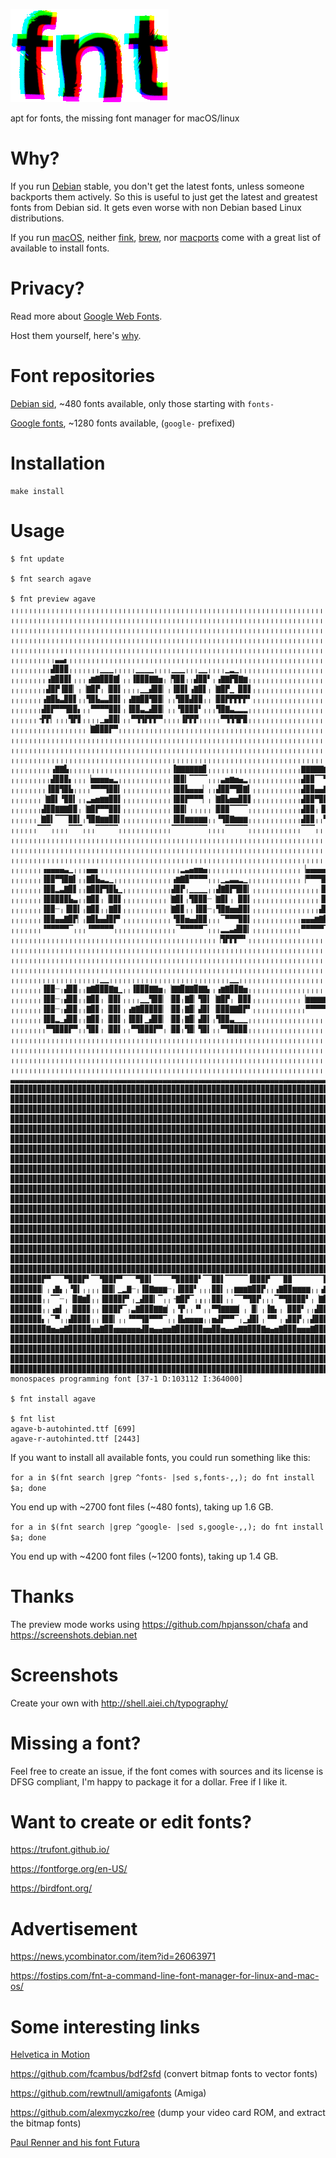 ![fnt](fnt.png?raw=true "fnt")

apt for fonts, the missing font manager for macOS/linux

# Why?

If you run [Debian](https://www.debian.org) stable, you don't get the latest fonts, unless someone backports them actively. So this is useful to just get the latest and greatest fonts from Debian sid. It gets even worse with non Debian based Linux distributions.

If you run [macOS](https://www.next.com), neither [fink](https://www.finkproject.org), [brew](https://brew.sh), nor [macports](https://www.macports.org) come with a great list of available to install fonts.

# Privacy?

Read more about [Google Web Fonts](https://uxdesign.cc/a-privacy-concern-about-google-fonts-5aa4418bf87e).

Host them yourself, here's [why](https://wicki.io/posts/2020-11-goodbye-google-fonts/).

# Font repositories

[Debian sid](https://packages.debian.org/unstable/fonts/), ~480 fonts available, only those starting with `fonts-`

[Google fonts](https://github.com/google/fonts), ~1280 fonts available, (`google-` prefixed)

# Installation

```
make install
```

# Usage

```
$ fnt update

$ fnt search agave

$ fnt preview agave
╷╷╷╷╷╷╷╷╷╷╷╷╷╷╷╷╷╷╷╷╷╷╷╷╷╷╷╷╷╷╷╷╷╷╷╷╷╷╷╷╷╷╷╷╷╷╷╷╷╷╷╷╷╷╷╷╷╷╷╷╷╷╷╷╷╷╷╷╷╷╷╷╷╷╷╷╷╷╷╷╷╷╷╷╷╷╷╷╷╷╷╷╷╷╷╷╷╷╷╷╷╷╷╷╷╷╷╷╷╷╷╷╷╷╷╷╷╷╷╷╷╷╷╷╷╷╷
╷╷╷╷╷╷╷╷╷╷╷╷╷╷╷╷╷╷╷╷╷╷╷╷╷╷╷╷╷╷╷╷╷╷╷╷╷╷╷╷╷╷╷╷╷╷╷╷╷╷╷╷╷╷╷╷╷╷╷╷╷╷╷╷╷╷╷╷╷╷╷╷╷╷╷╷╷╷╷╷╷╷╷╷╷╷╷╷╷╷╷╷╷╷╷╷╷╷╷╷╷╷╷╷╷╷╷╷╷╷╷╷╷╷╷╷╷╷╷╷╷╷╷╷╷╷╷
╷╷╷╷╷╷╷╷╷╷╷╷╷╷╷╷╷╷╷╷╷╷╷╷╷╷╷╷╷╷╷╷╷╷╷╷╷╷╷╷╷╷╷╷╷╷╷╷╷╷╷╷╷╷╷╷╷╷╷╷╷╷╷╷╷╷╷╷╷╷╷╷╷╷╷╷╷╷╷╷╷╷╷╷╷╷╷╷╷╷╷╷╷╷╷╷╷╷╷╷╷╷╷╷╷╷╷╷╷╷╷╷╷╷╷╷╷╷╷╷╷╷╷╷╷╷╷
╷╷╷╷╷╷╷╷╷╷╷╷╷╷╷╷╷╷╷╷╷╷╷╷╷╷╷╷╷╷╷╷╷╷╷╷╷╷╷╷╷╷╷╷╷╷╷╷╷╷╷╷╷╷╷╷╷╷╷╷╷╷╷╷╷╷╷╷╷╷╷╷╷╷╷╷╷╷╷╷╷╷╷╷╷╷╷╷╷╷╷╷╷╷╷╷╷╷╷╷╷╷╷╷╷╷╷╷╷╷╷╷╷╷╷╷╷╷╷╷╷╷╷╷╷╷╷
╷╷╷╷╷╷╷╷╷╷╷╷╷╷╷╷╷╷╷╷╷╷╷╷╷╷╷╷╷╷╷╷╷╷╷╷╷╷╷╷╷╷╷╷╷╷╷╷╷╷╷╷╷╷╷╷╷╷╷╷╷╷╷╷╷╷╷╷╷╷╷╷╷╷╷╷╷╷╷╷╷╷╷╷╷╷╷╷╷╷╷╷╷╷╷╷╷╷╷╷╷╷╷╷╷╷╷╷╷╷╷╷╷╷╷╷╷╷╷╷╷╷╷╷╷╷╷
╷╷╷╷╷╷╷╷╷╷▃▃▖╷╷╷╷╷╷╷╷╷╷╷╷╷╷╷╷╷╷╷╷╷╷╷╷╷╷╷╷╷╷╷╷╷╷╷╷╷╷╷╷╷╷╷╷╷╷╷╷╷╷╷╷╷╷╷╷╷╷╷╷╷╷╷╷╷╷╷╷╷╷╷╷╷╷╷╷╷╷╷╷╷╷╷╷╷╷╷╷╷╷╷╷╷╷╷╷╷╷╷╷╷╷╷╷╷╷╷╷╷╷╷╷╷╷
╷╷╷╷╷╷╷╷╷▟▉▉▉╷╷╷╷╷╷╷▁▁▁╷╷╷╷╷▁▁▁▁╷╷╷╷▁▁▁╷╷╷▁▁╷╷╷╷▁▂▁╷╷╷╷╷╷╷╷╷╷╷╷╷╷╷╷╷╷╷╷╷╷╷╷╷╷╷╷╷╷╷╷╷╷╷╷╷╷╷╷╷╷╷╷╷╷╷╷╷╷╷╷╷╷╷╷╷╷╷╷╷╷╷╷╷╷╷╷╷╷╷╷╷╷╷╷
╷╷╷╷╷╷╷╷▗▇▉▉▉▌╷╷╷▗▆▇▉▉▉▇▍╷╷▐▉▉▉▇▇▅╷▕▜▉▉╷╷▟▉▉▘╷▗▇▇▛▉▇▆╷╷╷╷╷╷╷╷╷╷╷╷╷╷╷╷╷╷╷╷╷╷╷╷╷╷╷╷╷╷╷╷╷╷╷╷╷╷╷╷╷╷╷╷╷╷╷╷╷╷╷╷╷╷╷╷╷╷╷╷╷╷╷╷╷╷╷╷╷╷╷╷╷╷
╷╷╷╷╷╷╷╷▟▉▛▐▉▉▏╷▕▇▉▛╷▕▉▉▌╷╷╷╷▁▁▟▉▉▏╷▐▉▉▌▗▇▉▋╷▕▇▉▛▁▕▉▉▋╷╷╷╷╷╷╷╷╷╷╷╷╷╷╷╷╷╷╷╷╷╷╷╷╷╷╷╷╷╷╷╷╷╷╷╷╷╷╷╷╷╷╷╷╷╷╷╷╷╷╷╷╷╷╷╷╷╷╷╷╷╷╷╷╷╷╷╷╷╷╷╷╷
╷╷╷╷╷╷╷▗▇▉▙▃▉▉▋╷╷▜▉▙▃▃▉▉▌╷▗▇▇▉▉▜▉▉▏╷╷▜▉▉▟▉▉╷╷▕▉▉▛▛▛▛▛▘╷╷╷╷╷╷╷╷╷╷╷╷╷╷╷╷╷╷╷╷╷╷╷╷╷╷╷╷╷╷╷╷╷╷╷╷╷╷╷╷╷╷╷╷╷╷╷╷╷╷╷╷╷╷╷╷╷╷╷╷╷╷╷╷╷╷╷╷╷╷╷╷╷
╷╷╷╷╷╷╷▟▉▛▀▀▜▉▉▖╷╷▀▀▀▀▉▉▌╷▐▉▉▃▂▟▉▉▏╷╷▝▉▉▉▉▘╷╷╷▜▉▇▃▂▂▂╷╷╷╷╷╷╷╷╷╷╷╷╷╷╷╷╷╷╷╷╷╷╷╷╷╷╷╷╷╷╷╷╷╷╷╷╷╷╷╷╷╷╷╷╷╷╷╷╷╷╷╷╷╷╷╷╷╷╷╷╷╷╷╷╷╷╷╷╷╷╷╷╷╷
╷╷╷╷╷╷╺▛▛▏╷╷╷▜▛▋╷╷╷╷▁▄▉▉▍╷╷▀▜▜▛▛▛▀╷╷╷╷▐▛▛▛╷╷╷╷╷▀▜▜▜▛▉╷╷╷╷╷╷╷╷╷╷╷╷╷╷╷╷╷╷╷╷╷╷╷╷╷╷╷╷╷╷╷╷╷╷╷╷╷╷╷╷╷╷╷╷╷╷╷╷╷╷╷╷╷╷╷╷╷╷╷╷╷╷╷╷╷╷╷╷╷╷╷╷╷╷
╷╷╷╷╷╷╷╷╷╷╷╷╷╷╷╷╷▕▇▉▉▉▛▀╷╷╷╷╷╷╷╷╷╷╷╷╷╷╷╷╷╷╷╷╷╷╷╷╷╷╷╷╷╷╷╷╷╷╷╷╷╷╷╷╷╷╷╷╷╷╷╷╷╷╷╷╷╷╷╷╷╷╷╷╷╷╷╷╷╷╷╷╷╷╷╷╷╷╷╷╷╷╷╷╷╷╷╷╷╷╷╷╷╷╷╷╷╷╷╷╷╷╷╷╷╷╷
╷╷╷╷╷╷╷╷╷╷╷╷╷╷╷╷╷╷╷╷╷╷╷╷╷╷╷╷╷╷╷╷╷╷╷╷╷╷╷╷╷╷╷╷╷╷╷╷╷╷╷╷╷╷╷╷╷╷╷╷╷╷╷╷╷╷╷╷╷╷╷╷╷╷╷╷╷╷╷╷╷╷╷╷╷╷╷╷╷╷╷╷╷╷╷╷╷╷╷╷╷╷╷╷╷╷╷╷╷╷╷╷╷╷╷╷╷╷╷╷╷╷╷╷╷╷╷
╷╷╷╷╷╷╷╷╷╷╷╷╷╷╷╷╷╷╷╷╷╷╷╷╷╷╷╷╷╷╷╷╷╷╷╷╷╷╷╷╷╷╷╷╷╷╷╷╷╷╷╷╷╷╷╷╷╷╷╷╷╷╷╷╷╷╷╷╷╷╷╷╷╷╷╷╷╷╷╷╷╷╷╷╷╷╷╷╷╷╷╷╷╷╷╷╷╷╷╷╷╷╷╷╷╷╷╷╷╷╷╷╷╷╷╷╷╷╷╷╷╷╷╷╷╷╷
╷╷╷╷╷╷╷╷╷╷╷╷╷╷╷╷╷╷╷╷╷╷╷╷╷╷╷╷╷╷╷╷╷╷╷╷╷╷╷╷╷╷╷╷╷╷╷╷╷╷╷╷╷╷╷╷╷╷╷╷╷╷╷╷╷╷╷╷╷╷╷╷╷╷╷╷╷╷╷╷╷╷╷╷╷╷╷╷╷╷╷╷╷╷╷╷╷╷╷╷╷╷╷╷╷╷╷╷╷╷╷╷╷╷╷╷╷╷╷╷╷╷╷╷╷╷╷
╷╷╷╷╷╷╷╷╷▗▇▇▙╷╷╷╷╷╷╷╷╷╷╷╷╷╷╷╷╷╷╷╷╷╷╷▐▇▇▇▇▇▇▊╷╷╷╷╷╷╷╷╷╷╷╷╷╷╷╷╷╷╷╷╷▇▇▇▇▇▆▅▖╷╷╷╷╷╷╷╷╷╷╷╷╷╷╷╷╷╷╷╷╷╷╷╷╷╷╷╷╷╷╷╷╷╷╷╷╷╷╷╷╷╷╷╷╷╷╷╷╷╷╷╷╷╷
╷╷╷╷╷╷╷╷╷▟▉▉▉▖╷╷╷▕▅▅▅▅▄▂╷╷╷╷╷╷╷╷╷╷╷╷▐▉▉▎▔▔▔▔╷╷╷▃▅▆▅▄▂╷╷╷╷╷╷╷╷╷╷╷╷▟▉▉▔▔▜▉▉╷╷▃▅▅▆▅▄▂╷╷╷╷╷╷╷╷╷╷╷╷╷╷╷╷╷╷╷╷╷╷╷╷╷╷╷╷╷╷╷╷╷╷╷╷╷╷╷╷╷╷╷╷╷
╷╷╷╷╷╷╷╷▐▉▉▜▉▙╷╷╷╷▀▀▀▜▉▉▍╷╷╷╷╷╷╷╷╷╷╷▐▉▉▙▄▄▄▏╷╷▟▉▉▀▜▉▇▍╷╷╷╷╷╷╷╷╷╷╷▟▉▉▄▄▇▉▛╷▕▉▉▛▔▜▉▉▎╷╷╷╷╷╷╷╷╷╷╷╷╷╷╷╷┈┈┈┈┈┈╷╷╷╷╷╷╷╷╷╷╷╷╷╷╷╷╷╷╷╷╷╷
╷╷╷╷╷╷╷▕▇▉▌▝▉▉▍╷╷▂▄▅▆▆▉▉▌╷╷╷╷╷╷╷╷╷╷╷▐▉▉▛▀▀▀▏╷▕▇▉▙▅▅▉▉▋╷╷╷╷╷╷╷╷╷╷╷▟▉▉▀▉▉▋╷╷▕▉▉▌╷╷▔▔╷╷╷╷╷╷╷╷╷╷╷╷╷╷╷╷╵╷╷╷╷╷╷╷╷╷╷╷╷╷╷╷╷╷╷╷╷╷╷╷╷╷╷╷╷
╷╷╷╷╷╷╷▟▉▉▇▇▇▉▉╷▕▇▉▛▀▀▉▉▌╷╷╷╷╷╷╷╷╷╷╷▐▉▉▎╷╷╷╷╷▕▉▉▉▔▔▔▔╷╷╷╷╷╷╷╷╷╷╷╷▟▉▉╷▐▉▉▖╷▕▉▉▌╷╷╷╷╷╷╷╷╷╷╷╷╷╷╷╷╷╷╷╷┈╷╷╷╷╷╷╵╷╷╷╷╷╷╷╷╷╷╷╷╷╷╷╷╷╷╷╷╷
╷╷╷╷╷╷▕▇▉▍▔▔▔▉▉▍╷▜▉▇▆▆▉▉▍╷╷╷╷╷╷╷╷╷╷╷▐▉▉▆▆▆▆▆╷╷▝▜▉▇▆▆▆╷╷╷╷╷╷╷╷╷╷╷╷▟▉▉╷╷▜▉▙╷▕▉▉▌╷╷╷╷╷╷╷╷╷╷╷╷╷╷╷╷╷╷╷╵╷╷╷╷╷╷╷╷╷╷╷╷╷╷╷╷╷╷╷╷╷╷╷╷╷╷╷╷╷
╷╷╷╷╷╷▔▔▔╷╷╷╷▔▔▔╷╷╷▔▔▔▔▔╷╷╷╷╷╷╷╷╷╷╷╷▔▔▔▔▔▔▔▔╷╷╷╷▔▔▔▔▔╷╷╷╷╷╷╷╷╷╷╷╷▔▔▔╷╷╷▔▔╷╷▔▔▔╷╷╷╷╷╷╷╷╷╷╷╷╷╷╷╷╷╷╷┈╷╷╷╶╷╷╷╷╶╷╷╷╷╷╷╷╷╷╷╷╷╷╷╷╷╷╷╷╷
╷╷╷╷╷╷╷╷╷╷╷╷╷╷╷╷╷╷╷╷╷╷╷╷╷╷╷╷╷╷╷╷╷╷╷╷╷╷╷╷╷╷╷╷╷╷╷╷╷╷╷╷╷╷╷╷╷╷╷╷╷╷╷╷╷╷╷╷╷╷╷╷╷╷╷╷╷╷╷╷╷╷╷╷╷╷╷╷╷╷╷╷╷╷╷╷╵╷╷╷╷╷┈╷╷╷╷╷╷╷╷╷╷╷╷╷╷╷╷╷╷╷╷╷╷╷╷
╷╷╷╷╷╷╷╷╷╷╷╷╷╷╷╷╷╷╷╷╷╷╷╷╷╷╷╷╷╷╷╷╷╷╷╷╷╷╷╷╷╷╷╷╷╷╷╷╷╷╷╷╷╷╷╷╷╷╷╷╷╷╷╷╷╷╷╷╷╷╷╷╷╷╷╷╷╷╷╷╷╷╷╷╷╷╷╷╷╷╷╷╷╷╷╷╷╷╷╷╶╷╷╷╷╷╷╶╷╷╷╷╷╷╷╷╷╷╷╷╷╷╷╷╷╷╷
╷╷╷╷╷╷╷╷╷╷╷╷╷╷╷╷╷╷╷╷╷╷╷╷╷╷╷╷╷╷╷╷╷╷╷╷╷╷╷╷╷╷╷╷╷╷╷╷╷╷╷╷╷╷╷╷╷╷╷╷╷╷╷╷╷╷╷╷╷╷╷╷╷╷╷╷╷╷╷╷╷╷╷╷╷╷╷╷╷╷╷╷╷╷╷╵╷╷╷╷╷╷╷┈╷╷╷╷╷╷╷╷╷╷╷╷╷╷╷╷╷╷╷╷╷╷╷
╷╷╷╷╷╷╷▗▄▄▄▄▃▁╷╷╷▄▄▖╷╷╷╷╷╷╷╷╷╷╷╷╷╷╷╷╷╷▂▃▄▅▅▄╷╷╷╷╷╷╷╷╷╷╷╷╷╷╷╷╷╷╷╷╷▕▄▄▄▄▄▄▏╷╷╷╷╷▐▉▉▉╷╷╷╷╷╷╷╷╷╷╷╷╷╷╷╷╷╶╷╷╷╷╷╷╷╷╶╷╷╷╷╷╷╷╷╷╷╷╷╷╷╷╷╷╷
╷╷╷╷╷╷╷▐▉▉▀▜▉▇▌╷╷▇▉▙▃▂▁╷╷╷╷╷╷╷╷╷╷╷╷╷▗▆▇▉▀▀▀▀╷╷╷▁▂▃▃▂▁╷╷╷╷╷╷╷╷╷╷╷╷▕▀▀▀▜▉▉▏╷╷╷╷╷▔▔▔▔╷╷╷╷╷╷╷╷╷╷╷╷╵╷╷╷╷╵╵╵╵╵╷╷╷╷╷╶╷╷╷╷╷╷╷╷╷╷╷╷╷╷╷╷╷
╷╷╷╷╷╷╷▐▉▉▂▃▇▉▋╷╷▇▉▉▛▜▉▙▁╷╷╷╷╷╷╷╷╷╷╷▟▉▛╷▁▁▁▁╷╷▟▇▉▛▜▉▉▎╷╷╷╷╷╷╷╷╷╷╷╷╷╷╷▐▉▉▏╷╷▐▇▇▇▇▇▌╷╷╷╷╷╷╷╷╷╷╷╷╷╷╷╷╷╷╷╷╷╷╷╷╷╷╷╷╷╷╷╷╷╷╷╷╷╷╷╷╷╷╷╷╷
╷╷╷╷╷╷╷▐▉▉▉▉▉▙▃╷╷▇▉▊╷▕▉▉▋╷╷╷╷╷╷╷╷╷╷▕▇▉▌╷▜▉▉▉┈▕▇▉▌╷▕▉▉▍╷╷╷╷╷╷╷╷╷╷╷╷╷╷╷▐▉▉▏╷╷▔▔▔▕▉▉▌╷╷╷╷╷╷╷╷╷╷╷┈╷╷╷╷╷╷╷╷╷╷╷╷╷╷╷╷╶╷╷╷╷╷╷╷╷╷╷╷╷╷╷╷╷
╷╷╷╷╷╷╷▐▉▉┈╷▐▉▉▍╷▇▉▊╷╷▇▉▋╷╷╷╷╷╷╷╷╷╷▕▇▉▊╷╷▐▉▉┈╷▜▉▇▅▅▉▉▍╷╷╷╷╷╷╷╷╷╷╷╷╷╷╷▟▉▉╷╷╷╷╷╷▕▉▉▌╷╷╷╷╷╷╷╷╷╷╵╷╷╷╷╷╷╷╷╷╷╷╷╷┈╷╷╷╷╷╷╷╷╷╷╷╷╷╷╷╷╷╷╷╷
╷╷╷╷╷╷╷▐▉▉▄▄▇▉▛▏╷▇▉▙▄▟▉▛▘╷╷╷╷╷╷╷╷╷╷╷▝▉▉▅▄▟▉▉╷╷╷▔▀▀▀▉▉▍╷╷╷╷╷╷╷╷╷╷╷▄▄▄▆▇▉▀╷╷╷╷╷╷▕▉▉▌╷╷╷╷╷╷╷╷╷╷╷╷╷╷╷╷╷╷╷╷╷╷╷╷╷╷╷╷╷╵╷╷╷╷╷╷╷╷╷╷╷╷╷╷╷
╷╷╷╷╷╷╷▝▀▀▀▀▀▔╷╷╷▝▀▀▀▀▀╷╷╷╷╷╷╷╷╷╷╷╷╷╷▔▀▀▀▀▀▔╷╷╷▂▂▃▟▉▉▎╷╷╷╷╷╷╷╷╷╷╷▀▀▀▀▀▔╷╷╷╷▂▂▃▟▉▉▎╷╷╷╷╷╷╷╷╷╷╷╷╷╷╷╷╷╷╷╷╷╷╷╷╷╷╷╷╷╷╷╷╷╷╷╷╷╷╷╷╷╷╷╷╷
╷╷╷╷╷╷╷╷╷╷╷╷╷╷╷╷╷╷╷╷╷╷╷╷╷╷╷╷╷╷╷╷╷╷╷╷╷╷╷╷╷╷╷╷╷╷▕▜▛▛▛▀▘╷╷╷╷╷╷╷╷╷╷╷╷╷╷╷╷╷╷╷╷╷▕▜▛▛▛▀▘╷╷╷╷╷╷╷╷╷╷╷╷╷╷╷╷╷╷╷╷╷╷╷╷╷╷╷╷╷╷╷╷╷╷╷╷╷╷╷╷╷╷╷╷╷╷
╷╷╷╷╷╷╷╷╷╷╷╷╷╷╷╷╷╷╷╷╷╷╷╷╷╷╷╷╷╷╷╷╷╷╷╷╷╷╷╷╷╷╷╷╷╷╷╷╷╷╷╷╷╷╷╷╷╷╷╷╷╷╷╷╷╷╷╷╷╷╷╷╷╷╷╷╷╷╷╷╷╷╷╷╷╷╷╷╷╷╷╷╷╷╷╷╷╷╷╷╷╷╷╷╷╷╷╷╷╷╷╷╷╷╷╷╷╷╷╷╷╷╷╷╷╷╷
╷╷╷╷╷╷╷╷╷╷╷╷╷╷╷╷╷╷╷╷╷╷╷╷╷╷╷╷╷╷╷╷╷╷╷╷╷╷╷╷╷╷╷╷╷╷╷╷╷╷╷╷╷╷╷╷╷╷╷╷╷╷╷╷╷╷╷╷╷╷╷╷╷╷╷╷╷╷╷╷╷╷╷╷╷╷╷╷╷╷╷╷╷╷╷╷╷╷╷╷╷╷╷╷╷╷╷╷╷╷╷╷╷╷╷╷╷╷╷╷╷╷╷╷╷╷╷
╷╷╷╷╷╷╷╷╷╷╷╷╷╷╷╷╷╷╷╷╷╷╷╷╷╷╷╷╷╷╷╷╷╷╷╷╷╷╷╷╷╷╷╷╷╷╷╷╷╷╷╷╷╷╷╷╷╷╷╷╷╷╷╷╷╷╷╷╷╷╷╷╷╷╷╷╷╷╷╷╷╷╷╷╷╷╷╷╷╷╷╷╷╷╷╷╷╷╷╷╷╷╷╷╷╷╷╷╷╷╷╷╷╷╷╷╷╷╷╷╷╷╷╷╷╷╷
╷╷╷╷╷╷╷╷╷╷╷╷╷╷╷╷╷╷╷╷▁▁╷╷╷╷╷╷╷╷╷╷╷╷╷╷╷╷╷╷╷╷╷╷╷╷╷╷╷▁▁╷╷╷╷╷╷╷╷╷╷╷╷╷╷╷╷╷╷╷╷╷╷╷╷╷╷╷╷╷╷╷╷╷╷╷╷╷╷╷╷╷╷╷╷╷╷╷╷╷╷╷╷╷╷╷╷╷╷╷╷╷╷╷╷╷╷╷╷╷╷╷╷╷╷╷╷
╷╷╷╷╷╷╷▐▉▉┈╷▟▉▉╷╷▆▇▉▉▉▇▆▁╷╷▐▉▉▉▇▇▅╷▕▇▇▉▇▇▉▇▇▖╷▗▆▇▉▉▇▅╷╷╷╷╷╷╷╷╷╷╷╷╷╷╷╷╷╷╷╷╷╷▕▉▉▉▇▇▅╷╷╷╷╷╷╷╷╷╷╷╷╷╷╷╷╷╷╷╷╷╷╷╷╷╷╷╷╷╷╷╷╷╷╷╷╷╷╷╷╷╷╷╷╷
╷╷╷╷╷╷╷▐▉▉┈╷▟▉▉╷╷▇▉▊╷▕▉▉▌╷╷╷╷▁▁▜▉▉▏▕▉▉╷▇▉▏▜▉▍▕▇▉▛╷▕▉▉▋╷╷╷╷╷╷╷╷╷╷╷▕▆▆▆▆▆▆▏╷╷╷╷▁▁▐▉▉▎╷╷╷╷╷╷╷╷╷╷╷╷╷╷╷╷╷╷╷╷╷╷╷╷╷╷╷╷╷╷╷╷╷╷╷╷╷╷╷╷╷╷╷╷
╷╷╷╷╷╷╷▐▉▉┈╷▟▉▉╷╷▇▉▊╷▕▉▉▌╷▗▆▇▉▉▉▉▉▏▕▉▉╷▇▉▏▟▉▍▕▉▉▉▇▇▉▛▘╷╷╷╷╷╷╷╷╷╷╷╷▀▀▀▀▀▀╷╷╷▆▇▉▉▉▉▉▍╷╷╷╷╷╷╷╷╷╷╷╷╷╷╷╷╷╷╷╷╷╷╷╷╷╷╷╷╷╷╷╷╷╷╷╷╷╷╷╷╷╷╷╷
╷╷╷╷╷╷╷▐▉▉▂▁▟▉▉╷╷▇▉▊╷▕▉▉▌╷▐▉▉▌▁▟▉▉▏▕▉▉╷▇▉▏▟▉▍╷▜▉▉▃▁▁▁╷╷╷╷╷╷╷╷╷╷╷╷╷╷╷╷╷╷╷╷╷▕▉▉▙▁▟▉▉▎╷╷╷╷╷╷╷╷╷╷╷╷╷╷╷╷╷╷╷╷╷╷╷╷╷╷╷╷╷╷╷╷╷╷╷╷╷╷╷╷╷╷╷╷
╷╷╷╷╷╷╷╷▀▜▉▉▉▛▀╷╷▜▉▋╷▕▉▉▌╷╷▀▜▉▉▉▛▀╷▕▉▉╷▜▉▏▜▉▍╷╷▀▜▉▉▉▉╷╷╷╷╷╷╷╷╷╷╷╷╷╷╷╷╷╷╷╷╷╷▀▜▉▉▉▉▛▏╷╷╷╷╷╷╷╷╷╷╷╷╷╷╷╷╷╷╷╷╷╷╷╷╷╷╷╷╷╷╷╷╷╷╷╷╷╷╷╷╷╷╷╷
╷╷╷╷╷╷╷╷╷╷╷╷╷╷╷╷╷╷╷╷╷╷╷╷╷╷╷╷╷╷╷╷╷╷╷╷╷╷╷╷╷╷╷╷╷╷╷╷╷╷╷╷╷╷╷╷╷╷╷╷╷╷╷╷╷╷╷╷╷╷╷╷╷╷╷╷╷╷╷╷╷╷╷╷╷╷╷╷╷╷╷╷╷╷╷╷╷╷╷╷╷╷╷╷╷╷╷╷╷╷╷╷╷╷╷╷╷╷╷╷╷╷╷╷╷╷╷
╷╷╷╷╷╷╷╷╷╷╷╷╷╷╷╷╷╷╷╷╷╷╷╷╷╷╷╷╷╷╷╷╷╷╷╷╷╷╷╷╷╷╷╷╷╷╷╷╷╷╷╷╷╷╷╷╷╷╷╷╷╷╷╷╷╷╷╷╷╷╷╷╷╷╷╷╷╷╷╷╷╷╷╷╷╷╷╷╷╷╷╷╷╷╷╷╷╷╷╷╷╷╷╷╷╷╷╷╷╷╷╷╷╷╷╷╷╷╷╷╷╷╷╷╷╷╷
╷╷╷╷╷╷╷╷╷╷╷╷╷╷╷╷╷╷╷╷╷╷╷╷╷╷╷╷╷╷╷╷╷╷╷╷╷╷╷╷╷╷╷╷╷╷╷╷╷╷╷╷╷╷╷╷╷╷╷╷╷╷╷╷╷╷╷╷╷╷╷╷╷╷╷╷╷╷╷╷╷╷╷╷╷╷╷╷╷╷╷╷╷╷╷╷╷╷╷╷╷╷╷╷╷╷╷╷╷╷╷╷╷╷╷╷╷╷╷╷╷╷╷╷╷╷╷
╷╷╷╷╷╷╷╷╷╷╷╷╷╷╷╷╷╷╷╷╷╷╷╷╷╷╷╷╷╷╷╷╷╷╷╷╷╷╷╷╷╷╷╷╷╷╷╷╷╷╷╷╷╷╷╷╷╷╷╷╷╷╷╷╷╷╷╷╷╷╷╷╷╷╷╷╷╷╷╷╷╷╷╷╷╷╷╷╷╷╷╷╷╷╷╷╷╷╷╷╷╷╷╷╷╷╷╷╷╷╷╷╷╷╷╷╷╷╷╷╷╷╷╷╷╷╷
▃▃▃▃▃▃▃▃▃▃▃▃▃▃▃▃▃▃▃▃▃▃▃▃▃▃▃▃▃▃▃▃▃▃▃▃▃▃▃▃▃▃▃▃▃▃▃▃▃▃▃▃▃▃▃▃▃▃▃▃▃▃▃▃▃▃▃▃▃▃▃▃▃▃▃▃▃▃▃▃▃▃▃▃▃▃▃▃▃▃▃▃▃▃▃▃▃▃▃▃▃▃▃▃▃▃▃▃▃▃▃▃▃▃▃▃▃▃▃▃▃▃▃▃▃▃▃
▉▉▉▉▉▉▉▉▉▉▉▉▉▉▉▉▉▉▉▉▉▉▉▉▉▉▉▉▉▉▉▉▉▉▉▉▉▉▉▉▉▉▉▉▉▉▉▉▉▉▉▉▉▉▉▉▉▉▉▉▉▉▉▉▉▉▉▉▉▉▉▉▉▉▉▉▉▉▉▉▉▉▉▉▉▉▉▉▉▉▉▉▉▉▉▉▉▉▉▉▉▉▉▉▉▉▉▉▉▉▉▉▉▉▉▉▉▉▉▉▉▉▉▉▉▉▉
▉▉▉▉▉▉▉▉▉▉▉▉▉▉▉▉▉▉▉▉▉▉▉▉▉▉▉▉▉▉▉▉▉▉▉▉▉▉▉▉▉▉▉▉▉▉▉▉▉▉▉▉▉▉▉▉▉▉▉▉▉▉▉▉▉▉▉▉▉▉▉▉▉▉▉▉▉▉▉▉▉▉▉▉▉▉▉▉▉▉▉▉▉▉▉▉▉▉▉▉▉▉▉▉▉▉▉▉▉▉▉▉▉▉▉▉▉▉▉▉▉▉▉▉▉▉▉
▉▉▉▉▉▉▉▉▉▉▉▉▉▉▉▉▉▉▉▉▉▉▉▉▉▉▉▉▉▉▉▉▉▉▉▉▉▉▉▉▉▉▉▉▉▉▉▉▉▉▉▉▉▉▉▉▉▉▉▉▉▉▉▉▉▉▉▉▉▉▉▉▉▉▉▉▉▉▉▉▉▉▉▉▉▉▉▉▉▉▉▉▉▉▉▉▉▉▉▉▉▉▉▉▉▉▉▉▉▉▉▉▉▉▉▉▉▉▉▉▉▉▉▉▉▉▉
▉▉▉▉▉▉▉▉▉▉▉▉▉▉▉▉▉▉▉▉▉▉▉▉▉▉▉▉▉▉▉▉▉▉▉▉▉▉▉▉▉▉▉▉▉▉▉▉▉▉▉▉▉▉▉▉▉▉▉▉▉▉▉▉▉▉▉▉▉▉▉▉▉▉▉▉▉▉▉▉▉▉▉▉▉▉▉▉▉▉▉▉▉▉▉▉▉▉▉▉▉▉▉▉▉▉▉▉▉▉▉▉▉▉▉▉▉▉▉▉▉▉▉▉▉▉▉
▉▉▉▉▉▉▉▉▉▉▉▉▉▉▉▉▉▉▉▉▉▉▉▉▉▉▉▉▉▉▉▉▉▉▉▉▉▉▉▉▉▉▉▉▉▉▉▉▉▉▉▉▉▉▉▉▉▉▉▉▉▉▉▉▉▉▉▉▉▉▉▉▉▉▉▉▉▉▉▉▉▉▉▉▉▉▉▉▉▉▉▉▉▉▉▉▉▉▉▉▉▉▉▉▉▉▉▉▉▉▉▉▉▉▉▉▉▉▉▉▉▉▉▉▉▉▉
▉▉▉▉▉▉▉▉▉▉▉▉▉▉▉▉▉▉▉▉▉▉▉▉▉▉▉▉▉▉▉▉▉▉▉▉▉▉▉▉▉▉▉▉▉▉▉▉▉▉▉▉▉▉▉▉▉▉▉▉▉▉▉▉▉▉▉▉▉▉▉▉▉▉▉▉▉▉▉▉▉▉▉▉▉▉▉▉▉▉▉▉▉▉▉▉▉▉▉▉▉▉▉▉▉▉▉▉▉▉▉▉▉▉▉▉▉▉▉▉▉▉▉▉▉▉▉
▉▉▉▉▉▉▉▉▉▉▉▉▉▉▉▉▉▉▉▉▉▉▉▉▉▉▉▉▉▉▉▉▉▉▉▉▉▉▉▉▉▉▉▉▉▉▉▉▉▉▉▉▉▉▉▉▉▉▉▉▉▉▉▉▉▉▉▉▉▉▉▉▉▉▉▉▉▉▉▉▉▉▉▉▉▉▉▉▉▉▉▉▉▉▉▉▉▉▉▉▉▉▉▉▉▉▉▉▉▉▉▉▉▉▉▉▉▉▉▉▉▉▉▉▉▉▉
▉▉▉▉▉▉▉▉▉▉▉▉▉▉▉▉▉▉▉▉▉▉▉▉▉▉▉▉▉▉▉▉▉▉▉▉▉▉▉▉▉▉▉▉▉▉▉▉▉▉▉▉▉▉▉▉▉▉▉▉▉▉▉▉▉▉▉▉▉▉▉▉▉▉▉▉▉▉▉▉▉▉▉▉▉▉▉▉▉▉▉▉▉▉▉▉▉▉▉▉▉▉▉▉▉▉▉▉▉▉▉▉▉▉▉▉▉▉▉▉▉▉▉▉▉▉▉
▉▉▉▉▉▉▉▉▉▉▉▉▉▉▉▉▉▉▉▉▉▉▉▉▉▉▉▉▉▉▉▉▉▉▉▉▉▉▉▉▉▉▉▉▉▉▉▉▉▉▉▉▉▉▉▉▉▉▉▉▉▉▉▉▉▉▉▉▉▉▉▉▉▉▉▉▉▉▉▉▉▉▉▉▉▉▉▉▉▉▉▉▉▉▉▉▉▉▉▉▉▉▉▉▉▉▉▉▉▉▉▉▉▉▉▉▉▉▉▉▉▉▉▉▉▉▉
▉▉▉▉▉▉▉▉▉▉▉▉▉▉▉▉▉▉▉▉▉▉▉▉▉▉▉▉▉▉▉▉▉▉▉▉▉▉▉▉▉▉▉▉▉▉▉▉▉▉▉▉▉▉▉▉▉▉▉▉▉▉▉▉▉▉▉▉▉▉▉▉▉▉▉▉▉▉▉▉▉▉▉▉▉▉▉▉▉▉▉▉▉▉▉▉▉▉▉▉▉▉▉▉▉▉▉▉▉▉▉▉▉▉▉▉▉▉▉▉▉▉▉▉▉▉▉
▉▉▉▉▉▉▉▉▉▉▉▉▉▉▉▉▉▉▉▉▉▉▉▉▉▉▉▉▉▉▉▉▉▉▉▉▉▉▉▉▉▉▉▉▉▉▉▉▉▉▉▉▉▉▉▉▉▉▉▉▉▉▉▉▉▉▉▉▉▉▉▉▉▉▉▉▉▉▉▉▉▉▉▉▉▉▉▉▉▉▉▉▉▉▉▉▉▉▉▉▉▉▉▉▉▉▉▉▉▉▉▉▉▉▉▉▉▉▉▉▉▉▉▉▉▉▉
▉▉▉▉▉▉▉▉▉▉▉▉▉▉▉▉▉▉▉▉▉▉▉▉▉▉▉▉▉▉▉▉▉▉▉▉▉▉▉▉▉▉▉▉▉▉▉▉▉▉▉▉▉▉▉▉▉▉▉▉▉▉▉▉▉▉▉▉▉▉▉▉▉▉▉▉▉▉▉▉▉▉▉▉▉▉▉▉▉▉▉▉▉▉▉▉▉▉▉▉▉▉▉▉▉▉▉▉▉▉▉▉▉▉▉▉▉▉▉▉▉▉▉▉▉▉▉
▉▉▉▉▉▉▉▉▉▉▉▉▉▉▉▉▉▉▉▉▉▉▉▉▉▉▉▉▉▉▉▉▉▉▉▉▉▉▉▉▉▉▉▉▉▉▉▉▉▉▉▉▉▉▉▉▉▉▉▉▉▉▉▉▉▉▉▉▉▉▉▉▉▉▉▉▉▉▉▉▉▉▉▉▉▉▉▉▉▉▉▉▉▉▉▉▉▉▉▉▉▉▉▉▉▉▉▉▉▉▉▉▉▉▉▉▉▉▉▉▉▉▉▉▉▉▉
▉▉▉▉▉▉▉▉▉▉▉▉▉▉▉▉▉▉▉▉▉▉▉▉▉▉▉▉▉▉▉▉▉▉▉▉▉▉▉▉▉▉▉▉▉▉▉▉▉▉▉▉▉▉▉▉▉▉▉▉▉▉▉▉▉▉▉▉▉▉▉▉▉▉▉▉▉▉▉▉▉▉▉▉▉▉▉▉▉▉▉▉▉▉▉▉▉▉▉▉▉▉▉▉▉▉▉▉▉▉▉▉▉▉▉▉▉▉▉▉▉▉▉▉▉▉▉
▉▉▉▉▉▉▉▉▉▉▉▉▉▉▉▉▉▉▉▉▉▉▉▉▉▉▉▉▉▉▉▉▉▉▉▉▉▉▉▉▉▉▉▉▉▉▉▉▉▉▉▉▉▉▉▉▉▉▉▉▉▉▉▉▉▉▉▉▉▉▉▉▉▉▉▉▉▉▉▉▉▉▉▉▉▉▉▉▉▉▉▉▉▉▉▉▉▉▉▉▉▉▉▉▉▉▉▉▉▉▉▉▉▉▉▉▉▉▉▉▉▉▉▉▉▉▉
▉▉▉▉▉▉▉▉▉▉▉▉▉▉▉▉▉▉▉▉▉▉▉▉▉▉▉▉▉▉▉▉▉▉▉▉▉▉▉▉▉▉▉▉▉▉▉▉▉▉▉▉▉▉▉▉▉▉▉▉▉▉▉▉▉▉▉▉▉▉▉▉▉▉▉▉▉▉▉▉▉▉▉▉▉▉▉▉▉▉▉▉▉▉▉▉▉▉▉▉▉▉▉▉▉▉▉▉▉▉▉▉▉▉▉▉▉▉▉▉▉▉▉▉▉▉▉
▉▉▉▉▉▉▉▉▉▉▉▉▉▉▉▉▉▉▉▉▉▉▉▉▉▉▉▉▉▉▉▉▉▉▉▉▉▉▉▉▉▉▉▉▉▉▉▉▉▉▉▉▉▉▉▉▉▉▉▉▉▉▉▉▉▉▉▉▉▉▉▉▉▉▉▉▉▉▉▉▉▉▉▉▉▉▉▉▉▉▉▉▉▉▉▉▉▉▉▉▉▉▉▉▉▉▉▉▉▉▉▉▉▉▉▉▉▉▉▉▉▉▉▉▉▉▉
▉▉▉▉▉▉▉▉▉▉▉▉▉▉▉▉▉▉▉▉▉▉▉▉▉▉▉▉▉▉▉▉▉▉▉▉▉▉▉▉▉▉▉▉▉▉▉▉▉▉▉▉▉▉▉▉▉▉▉▉▉▉▉▉▉▉▉▉▉▉▉▉▉▉▉▉▉▉▉▉▉▉▉▉▉▉▉▉▉▉▉▉▉▉▉▉▉▉▉▉▉▉▉▉▉▉▉▉▉▉▉▉▉▉▉▉▉▉▉▉▉▉▉▉▉▉▉
▉▉▉▉▉▉▉▉▉▉▉▉▉▉▉▉▉▉▉▉▉▉▉▉▉▉▉▉▉▉▉▉▉▉▉▉▉▉▉▉▉▉▉▉▉▉▉▉▉▉▉▉▉▉▉▉▉▉▉▉▉▉▉▉▉▉▉▉▉▉▉▉▉▉▉▉▉▉▉▉▉▉▉▉▉▉▉▉▉▉▉▉▉▉▉▉▉▉▉▉▉▉▉▉▉▉▉▉▉▉▉▉▉▉▉▉▉▉▉▉▉▉▉▉▉▉▉
▉▉▉▉▉▉▉▛▀▔▔▔▀▉▉▉▛▘▔▔▜▉▉▛▀▔▔▔▀▉▉▍▔▔▔▔▀▉▉▉▉▉▘▔▔▉▉▌▔▔▔▔▔▐▉▉▉▛▔▔▔▉▉▔▔▔▔▔▔▔▉▛▀▔▔▔▝▜▉▉▀▔▔▔▀▜▉▉▉▉▉▉▉▉▉▉▉▉▉▉▉▉▉▉▉▉▉▉▉▉▉▉▉▉▉▉▉▉▉▉▉▉▉▉▉▉▉
▉▉▉▉▉▉▉▏╷▗▇▖╷▝▉▍╷╷╷╷▐▉▉▎▁▂▇┈╷▐▉▇▆▆▆┈╷▐▉▉▉▘╷╷╷▉▉▍╷╷▆▆▆▇▉▉▛╷╷▗▇▉▉▆▆▆▆╷╷▗▇▎╷╺▇▖╷▕▉▏╷▗▇▖╷▕▉▉▉▉▉▉▉▉▉▉▉▉▉▉▉▉▉▉▉▉▉▉▉▉▉▉▉▉▉▉▉▉▉▉▉▉▉▉▉▉▉
▉▉▉▉▉▉▉╷╷▔▔┈╷▕▉▇▆▊╷╷▐▉▉▉▉▛▘╷▁▟▉▉▎▔╷╷╶▇▉▛▔╷╻╷╷▉▉▍╷╷▔▔▀▜▉▛╷╷╷▔▀▜▉▉▉▉▘╷▕▇▉▇╴╷╵╷╶▟▉▍╷▔▀▘╷▕▇▉▉▉▉▉▉▉▉▉▉▉▉▉▉▉▉▉▉▉▉▉▉▉▉▉▉▉▉▉▉▉▉▉▉▉▉▉▉▉▉
▉▉▉▉▉▉▉╷╷▗▅▍╷▕▉▉▉▊╷╷▐▉▉▉▛▔╷▃▇▉▉▉▇▇▆▏╷▝▛╷╷▝▘╷╷▀▜▇▇▇▇▏╷▕▉▏╷▐▇▖╷▕▉▉▉▘╷╷▟▉▉▏╷▗▆▖╷╷▜▉▆▅╷╷▗▇▉▉▉▉▉▉▉▉▉▉▉▉▉▉▉▉▉▉▉▉▉▉▉▉▉▉▉▉▉▉▉▉▉▉▉▉▉▉▉▉▉
▉▉▉▉▉▉▉▖╷▔▀╷╷▟▉▉▉▊╷╷▐▉▉▎╷╷▝▀▀▜▉▀▀▀▔╷╷▐▙▅▅▅▅╷╷▅▟▛▀▀▔╷▁▟▉▍╷▝▀▘╷▗▉▉▛╷╷▟▉▉▉▖╷▕▀▘╷▗▇▉▛▔╷▗▇▉▉▉▉▉▉▉▉▉▉▉▉▉▉▉▉▉▉▉▉▉▉▉▉▉▉▉▉▉▉▉▉▉▉▉▉▉▉▉▉▉▉
▉▉▉▉▉▉▉▉▇▅▄▅▇▉▉▉▉▉▅▅▇▉▉▅▅▅▅▅▅▟▉▅▄▄▅▅▇▉▉▉▉▉▉▅▅▉▉▅▄▄▅▇▇▉▉▉▇▅▄▅▇▉▉▉▅▅▅▇▉▉▉▉▆▅▄▄▆▇▉▉▅▅▅▇▉▉▉▉▉▉▉▉▉▉▉▉▉▉▉▉▉▉▉▉▉▉▉▉▉▉▉▉▉▉▉▉▉▉▉▉▉▉▉▉▉▉▉
▉▉▉▉▉▉▉▉▉▉▉▉▉▉▉▉▉▉▉▉▉▉▉▉▉▉▉▉▉▉▉▉▉▉▉▉▉▉▉▉▉▉▉▉▉▉▉▉▉▉▉▉▉▉▉▉▉▉▉▉▉▉▉▉▉▉▉▉▉▉▉▉▉▉▉▉▉▉▉▉▉▉▉▉▉▉▉▉▉▉▉▉▉▉▉▉▉▉▉▉▉▉▉▉▉▉▉▉▉▉▉▉▉▉▉▉▉▉▉▉▉▉▉▉▉▉▉
▉▉▉▉▉▉▉▉▉▉▉▉▉▉▉▉▉▉▉▉▉▉▉▉▉▉▉▉▉▉▉▉▉▉▉▉▉▉▉▉▉▉▉▉▉▉▉▉▉▉▉▉▉▉▉▉▉▉▉▉▉▉▉▉▉▉▉▉▉▉▉▉▉▉▉▉▉▉▉▉▉▉▉▉▉▉▉▉▉▉▉▉▉▉▉▉▉▉▉▉▉▉▉▉▉▉▉▉▉▉▉▉▉▉▉▉▉▉▉▉▉▉▉▉▉▉▉
▉▉▉▉▉▉▉▉▉▉▉▉▉▉▉▉▉▉▉▉▉▉▉▉▉▉▉▉▉▉▉▉▉▉▉▉▉▉▉▉▉▉▉▉▉▉▉▉▉▉▉▉▉▉▉▉▉▉▉▉▉▉▉▉▉▉▉▉▉▉▉▉▉▉▉▉▉▉▉▉▉▉▉▉▉▉▉▉▉▉▉▉▉▉▉▉▉▉▉▉▉▉▉▉▉▉▉▉▉▉▉▉▉▉▉▉▉▉▉▉▉▉▉▉▉▉▉
▉▉▉▉▉▉▉▉▉▉▉▉▉▉▉▉▉▉▉▉▉▉▉▉▉▉▉▉▉▉▉▉▉▉▉▉▉▉▉▉▉▉▉▉▉▉▉▉▉▉▉▉▉▉▉▉▉▉▉▉▉▉▉▉▉▉▉▉▉▉▉▉▉▉▉▉▉▉▉▉▉▉▉▉▉▉▉▉▉▉▉▉▉▉▉▉▉▉▉▉▉▉▉▉▉▉▉▉▉▉▉▉▉▉▉▉▉▉▉▉▉▉▉▉▉▉▉
monospaces programming font [37-1 D:103112 I:364000]

$ fnt install agave

$ fnt list
agave-b-autohinted.ttf [699]
agave-r-autohinted.ttf [2443]
```

If you want to install all available fonts, you could run something like this:

`for a in $(fnt search |grep ^fonts- |sed s,fonts-,,); do fnt install $a; done`

You end up with ~2700 font files (~480 fonts), taking up 1.6 GB.

`for a in $(fnt search |grep ^google- |sed s,google-,,); do fnt install $a; done`

You end up with ~4200 font files (~1200 fonts), taking up 1.4 GB.

# Thanks

The preview mode works using https://github.com/hpjansson/chafa and https://screenshots.debian.net

# Screenshots

Create your own with http://shell.aiei.ch/typography/

# Missing a font?

Feel free to create an issue, if the font comes with sources and its license is DFSG compliant, I'm happy to package it for a dollar. Free if I like it.

# Want to create or edit fonts?

https://trufont.github.io/

https://fontforge.org/en-US/

https://birdfont.org/

# Advertisement

https://news.ycombinator.com/item?id=26063971

https://fostips.com/fnt-a-command-line-font-manager-for-linux-and-mac-os/

# Some interesting links

[Helvetica in Motion](https://www.youtube.com/watch?v=R1ZBknDPlu4)

https://github.com/fcambus/bdf2sfd (convert bitmap fonts to vector fonts)

https://github.com/rewtnull/amigafonts (Amiga)

https://github.com/alexmyczko/ree (dump your video card ROM, and extract the bitmap fonts)

[Paul Renner and his font Futura](https://www.maroverlag.de/typo/84-die-kunst-der-typographie-9783875124149.html)
